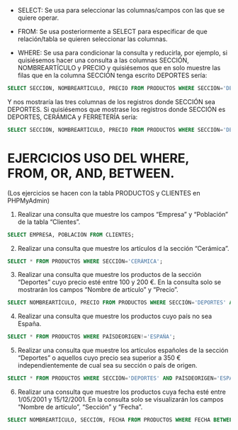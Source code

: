 
- SELECT: Se usa para seleccionar las columnas/campos con las que se quiere operar.

- FROM: Se usa posteriormente a SELECT para especificar de que relación/tabla se quieren seleccionar las columnas.

- WHERE: Se usa para condicionar la consulta y reducirla, por ejemplo, si quisiésemos hacer una consulta a las columnas SECCIÓN, NOMBREARTÍCULO y PRECIO y quisiésemos que en solo muestre las filas que en la columna SECCIÓN tenga escrito DEPORTES sería:

```SQL
SELECT SECCION, NOMBREARTÍCULO, PRECIO FROM PRODUCTOS WHERE SECCIÓN='DEPORTES';
```

Y nos mostraría las tres columnas de los registros donde SECCIÓN sea DEPORTES. Si quisiésemos que mostrase los registros donde SECCIÓN es DEPORTES, CERÁMICA y FERRETERÍA sería:

``` sql
SELECT SECCIÓN, NOMBREARTÍCULO, PRECIO FROM PRODUCTOS WHERE SECCIÓN='DEPORTES' OR SECCIÓN='CERÁMICA' OR SECCIÓN='FERRETERÍA';
```

# EJERCICIOS USO DEL WHERE, FROM, OR, AND, BETWEEN.

(Los ejercicios se hacen con la tabla PRODUCTOS y CLIENTES en PHPMyAdmin)

1. Realizar una consulta que muestre los campos “Empresa” y “Población” de la tabla “Clientes”.
```sql
SELECT EMPRESA, POBLACIÓN FROM CLIENTES;
```
2. Realizar una consulta que muestre los artículos d la sección “Cerámica”.
``` sql
SELECT * FROM PRODUCTOS WHERE SECCIÓN='CERÁMICA';
```
3. Realizar una consulta que muestre los productos de la sección “Deportes” cuyo precio esté entre 100 y 200 €. En la consulta solo se mostrarán los campos “Nombre de artículo” y “Precio”.
``` sql
SELECT NOMBREARTÍCULO, PRECIO FROM PRODUCTOS WHERE SECCIÓN='DEPORTES' AND PRECIO BETWEEN 100 AND 300;
```
4. Realizar una consulta que muestre los productos cuyo país no sea España.
``` sql
SELECT * FROM PRODUCTOS WHERE PAÍSDEORIGEN!='ESPAÑA';
```
5. Realizar una consulta que muestre los artículos españoles de la sección “Deportes” o aquellos cuyo precio sea superior a 350 € independientemente de cual sea su sección o país de origen.
``` sql
SELECT * FROM PRODUCTOS WHERE SECCIÓN='DEPORTES' AND PAÍSDEORIGEN='ESPAÑA' OR PRECIO>350;
```
6. Realizar una consulta que muestre los productos cuya fecha esté entre 1/05/2001 y 15/12/2001. En la consulta solo se visualizarán los campos “Nombre de artículo”, “Sección” y “Fecha”.
``` sql
SELECT NOMBREARTÍCULO, SECCIÓN, FECHA FROM PRODUCTOS WHERE FECHA BETWEEN '2001-05-01' AND '2001-12-15';
```